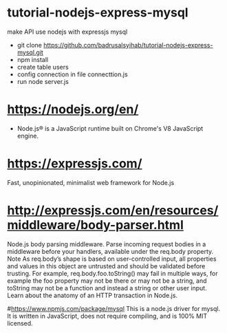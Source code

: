
# tutorial-nodejs-express-mysql
make API use nodejs with expressjs mysql

- git clone https://github.com/badrusalsyihab/tutorial-nodejs-express-mysql.git
- npm install
- create table users
- config connection in file connecttion.js
- run node server.js

# https://nodejs.org/en/
- Node.js® is a JavaScript runtime built on Chrome's V8 JavaScript engine.

# https://expressjs.com/
Fast, unopinionated, minimalist web framework for Node.js

# http://expressjs.com/en/resources/middleware/body-parser.html
Node.js body parsing middleware.
Parse incoming request bodies in a middleware before your handlers, available under the req.body property.
Note As req.body’s shape is based on user-controlled input, all properties and values in this object are untrusted and should be validated before trusting. For example, req.body.foo.toString() may fail in multiple ways, for example the foo property may not be there or may not be a string, and toString may not be a function and instead a string or other user input.
Learn about the anatomy of an HTTP transaction in Node.js.

#https://www.npmjs.com/package/mysql
This is a node.js driver for mysql. It is written in JavaScript, does not require compiling, and is 100% MIT licensed.


